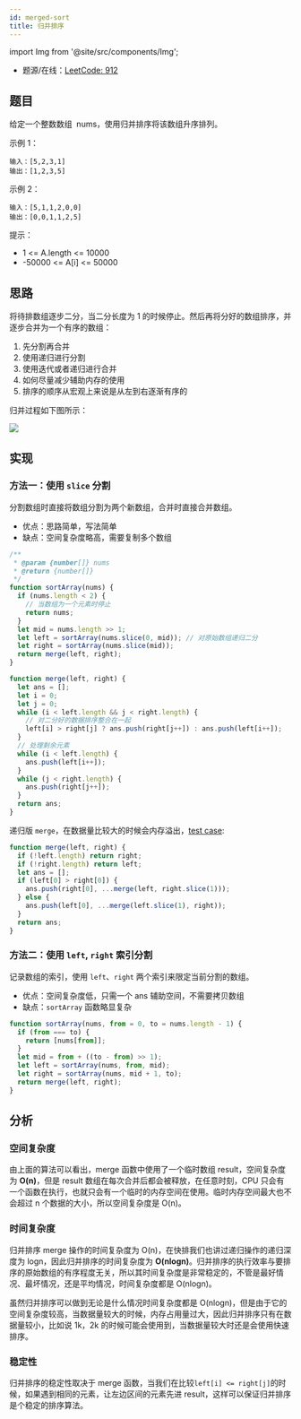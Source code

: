 ```yaml
---
id: merged-sort
title: 归并排序
---
```


import Img from '@site/src/components/Img';

- 题源/在线：[LeetCode: 912](https://leetcode-cn.com/problems/sort-an-array/)

## 题目

给定一个整数数组  nums，使用归并排序将该数组升序排列。

示例 1：

```text
输入：[5,2,3,1]
输出：[1,2,3,5]
```

示例 2：

```text
输入：[5,1,1,2,0,0]
输出：[0,0,1,1,2,5]
```

提示：

- 1 <= A.length <= 10000
- -50000 <= A[i] <= 50000

## 思路

将待排数组逐步二分，当二分长度为 1 的时候停止。然后再将分好的数组排序，并逐步合并为一个有序的数组：

1. 先分割再合并
2. 使用递归进行分割
3. 使用迭代或者递归进行合并
4. 如何尽量减少辅助内存的使用
5. 排序的顺序从宏观上来说是从左到右逐渐有序的

归并过程如下图所示：

<Img w="600" src='https://cosmos-x.oss-cn-hangzhou.aliyuncs.com/20200726204132.png'/>

## 实现

### 方法一：使用 `slice` 分割

分割数组时直接将数组分割为两个新数组，合并时直接合并数组。

- 优点：思路简单，写法简单
- 缺点：空间复杂度略高，需要复制多个数组

```js
/**
 * @param {number[]} nums
 * @return {number[]}
 */
function sortArray(nums) {
  if (nums.length < 2) {
    // 当数组为一个元素时停止
    return nums;
  }
  let mid = nums.length >> 1;
  let left = sortArray(nums.slice(0, mid)); // 对原始数组递归二分
  let right = sortArray(nums.slice(mid));
  return merge(left, right);
}

function merge(left, right) {
  let ans = [];
  let i = 0;
  let j = 0;
  while (i < left.length && j < right.length) {
    // 对二分好的数据排序整合在一起
    left[i] > right[j] ? ans.push(right[j++]) : ans.push(left[i++]);
  }
  // 处理剩余元素
  while (i < left.length) {
    ans.push(left[i++]);
  }
  while (j < right.length) {
    ans.push(right[j++]);
  }
  return ans;
}
```

递归版 `merge`，在数据量比较大的时候会内存溢出，[test case](https://leetcode-cn.com/submissions/detail/31434415/testcase/):

```js
function merge(left, right) {
  if (!left.length) return right;
  if (!right.length) return left;
  let ans = [];
  if (left[0] > right[0]) {
    ans.push(right[0], ...merge(left, right.slice(1)));
  } else {
    ans.push(left[0], ...merge(left.slice(1), right));
  }
  return ans;
}
```

### 方法二：使用 `left`, `right` 索引分割

记录数组的索引，使用 `left`、`right` 两个索引来限定当前分割的数组。

- 优点：空间复杂度低，只需一个 ans 辅助空间，不需要拷贝数组
- 缺点：`sortArray` 函数略显复杂

```js
function sortArray(nums, from = 0, to = nums.length - 1) {
  if (from === to) {
    return [nums[from]];
  }
  let mid = from + ((to - from) >> 1);
  let left = sortArray(nums, from, mid);
  let right = sortArray(nums, mid + 1, to);
  return merge(left, right);
}
```

## 分析

### 空间复杂度

由上面的算法可以看出，merge 函数中使用了一个临时数组 result，空间复杂度为 **O(n)**，但是 result 数组在每次合并后都会被释放，在任意时刻，CPU 只会有一个函数在执行，也就只会有一个临时的内存空间在使用。临时内存空间最大也不会超过 n 个数据的大小，所以空间复杂度是 O(n)。

### 时间复杂度

归并排序 merge 操作的时间复杂度为 O(n)，在快排我们也讲过递归操作的递归深度为 logn，因此归并排序的时间复杂度为 **O(nlogn)**。归并排序的执行效率与要排序的原始数组的有序程度无关，所以其时间复杂度是非常稳定的，不管是最好情况、最坏情况，还是平均情况，时间复杂度都是 O(nlogn)。

虽然归并排序可以做到无论是什么情况时间复杂度都是 O(nlogn)，但是由于它的空间复杂度较高，当数据量较大的时候，内存占用量过大，因此归并排序只有在数据量较小，比如说 1k，2k 的时候可能会使用到，当数据量较大时还是会使用快速排序。

### 稳定性

归并排序的稳定性取决于 merge 函数，当我们在比较`left[i] <= right[j]`的时候，如果遇到相同的元素，让左边区间的元素先进 result，这样可以保证归并排序是个稳定的排序算法。
